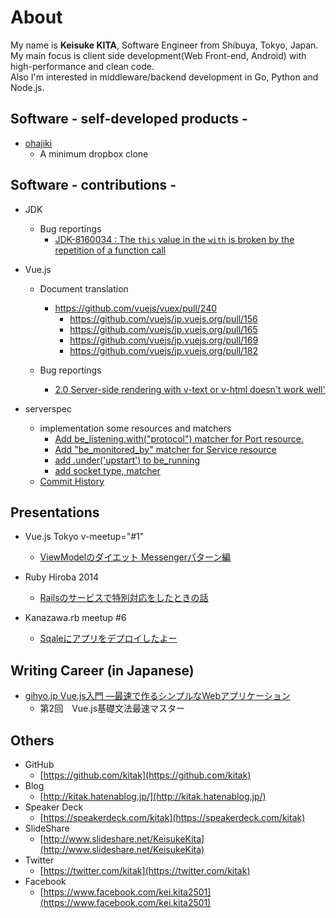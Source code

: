 # About

My name is **Keisuke KITA**, Software Engineer from Shibuya, Tokyo, Japan.  
My main focus is client side development(Web Front-end, Android) with high-performance and clean code.  
Also I'm interested in middleware/backend development in Go, Python and Node.js.

## Software - self-developed products -

- [ohajiki](https://github.com/kitak/ohajiki)
  * A minimum dropbox clone

## Software - contributions -

- JDK
  * Bug reportings
    - [JDK-8160034 : The `this` value in the `with` is broken by the repetition of a function call](http://bugs.java.com/bugdatabase/view_bug.do?bug_id=JDK-8160034)

- Vue.js
  * Document translation

    - https://github.com/vuejs/vuex/pull/240
		- https://github.com/vuejs/jp.vuejs.org/pull/156
		- https://github.com/vuejs/jp.vuejs.org/pull/165
		- https://github.com/vuejs/jp.vuejs.org/pull/169
		- https://github.com/vuejs/jp.vuejs.org/pull/182
  * Bug reportings

    - [2.0 Server-side rendering with v-text or v-html doesn't work well'](https://github.com/vuejs/vue/issues/3078)

- serverspec
  * implementation some resources and matchers
    - [Add be_listening.with("protocol") matcher for Port resource.](https://github.com/mizzy/serverspec/pull/200)
    - [Add "be_monitored_by" matcher for Service resource](https://github.com/mizzy/serverspec/pull/187)
    - [add .under('upstart') to be_running](https://github.com/mizzy/serverspec/pull/186)
    - [add socket type, matcher](https://github.com/mizzy/serverspec/pull/156)
  * [Commit History](https://github.com/mizzy/serverspec/commits/master?author=kitak)

## Presentations

- Vue.js Tokyo v-meetup="#1"
  * [ViewModelのダイエット Messengerパターン編](https://speakerdeck.com/kitak/viewmodelfalsedaietuto-messengerpatanbian)

- Ruby Hiroba 2014
  * [Railsのサービスで特別対応をしたときの話](https://speakerdeck.com/kitak/railsfalsesabisudete-bie-dui-ying-wositatokifalsehua)

- Kanazawa.rb meetup #6
  * [Sqaleにアプリをデプロイしたよー](http://www.slideshare.net/KeisukeKita/sqale)

## Writing Career (in Japanese)

- [gihyo.jp Vue.js入門 ―最速で作るシンプルなWebアプリケーション](http://gihyo.jp/dev/serial/01/vuejs/0002)
  * 第2回　Vue.js基礎文法最速マスター

## Others

- GitHub
  * [https://github.com/kitak](https://github.com/kitak)
- Blog
  * [http://kitak.hatenablog.jp/](http://kitak.hatenablog.jp/)
- Speaker Deck
  * [https://speakerdeck.com/kitak](https://speakerdeck.com/kitak)
- SlideShare
  * [http://www.slideshare.net/KeisukeKita](http://www.slideshare.net/KeisukeKita)
- Twitter
  * [https://twitter.com/kitak](https://twitter.com/kitak)
- Facebook
  * [https://www.facebook.com/kei.kita2501](https://www.facebook.com/kei.kita2501)

